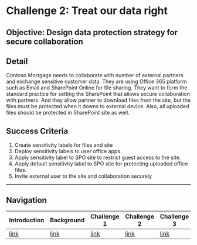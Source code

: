 # Challenge 2: Treat our data right

## Objective: Design data protection strategy for secure collaboration

## Detail
Contoso Mortgage needs to collaborate with number of external partners and exchange sensitive customer data. They are using Office 365 platform such as Email and SharePoint Online for file sharing. They want to form the standard practice for setting the SharePoint that allows secure collaboration with partners. And they allow partner to download files from the site, but the files must be protected when it downs to external device. Also, all uploaded files should be protected in SharePoint site as well.

## Success Criteria
1. Create sensitivity labels for files and site
1. Deploy sensitivity labels to user office apps.
1. Apply sensitivity label to SPO site to restrict guest access to the site.
1. Apply default sensitivity label to SPO site for protecting uploaded office files.
1. Invite external user to the site and collaboration securely 


<!-- Common Footer -->
___

## Navigation
  
Introduction | Background | Challenge 1 | Challenge 2 | Challenge 3 | Challenge 4 | Challenge 5 | Summmary
------------ | ---------- | ----------- | ----------- | ----------- | ----------- | ----------- | ---------- 
[link](Intro.html) | [link](Background.html) |  [link](Challenge1.html) | [link](Challenge2.html) | [link](Challenge3.html) | [link](Challenge4.html) | [link](Challenge5.html) | [link](Summary.html)
  
